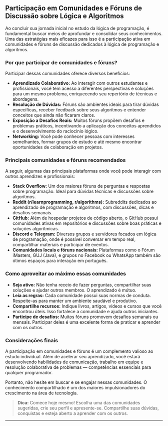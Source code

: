 
## Participação em Comunidades e Fóruns de Discussão sobre Lógica e Algoritmos

Ao concluir sua jornada inicial no estudo da lógica de programação, é fundamental buscar meios de aprofundar e consolidar seus conhecimentos. Uma das estratégias mais eficazes para isso é a participação ativa em comunidades e fóruns de discussão dedicados à lógica de programação e algoritmos.

### Por que participar de comunidades e fóruns?

Participar dessas comunidades oferece diversos benefícios:

- **Aprendizado Colaborativo:** Ao interagir com outros estudantes e profissionais, você tem acesso a diferentes perspectivas e soluções para um mesmo problema, enriquecendo seu repertório de técnicas e abordagens.
- **Resolução de Dúvidas:** Fóruns são ambientes ideais para tirar dúvidas específicas, receber feedback sobre seus algoritmos e entender conceitos que ainda não ficaram claros.
- **Exposição a Desafios Reais:** Muitos fóruns propõem desafios e problemas práticos, incentivando a aplicação dos conceitos aprendidos e o desenvolvimento do raciocínio lógico.
- **Networking:** Você pode conhecer pessoas com interesses semelhantes, formar grupos de estudo e até mesmo encontrar oportunidades de colaboração em projetos.

### Principais comunidades e fóruns recomendados

A seguir, algumas das principais plataformas onde você pode interagir com outros aprendizes e profissionais:

- **Stack Overflow:** Um dos maiores fóruns de perguntas e respostas sobre programação. Ideal para dúvidas técnicas e discussões sobre algoritmos.
- **Reddit (r/learnprogramming, r/algorithms):** Subreddits dedicados ao aprendizado de programação e algoritmos, com discussões, dicas e desafios semanais.
- **GitHub:** Além de hospedar projetos de código aberto, o GitHub possui comunidades ativas em repositórios e discussões sobre boas práticas e soluções algorítmicas.
- **Discord e Telegram:** Diversos grupos e servidores focados em lógica de programação, onde é possível conversar em tempo real, compartilhar materiais e participar de eventos.
- **Comunidades locais e fóruns nacionais:** Plataformas como o Fórum iMasters, GUJ (Java), e grupos no Facebook ou WhatsApp também são ótimos espaços para interação em português.

### Como aproveitar ao máximo essas comunidades

- **Seja ativo:** Não tenha receio de fazer perguntas, compartilhar suas soluções e ajudar outros membros. O aprendizado é mútuo.
- **Leia as regras:** Cada comunidade possui suas normas de conduta. Respeite-as para manter um ambiente saudável e produtivo.
- **Compartilhe recursos:** Indique livros, artigos, vídeos e cursos que você encontrou úteis. Isso fortalece a comunidade e ajuda outros iniciantes.
- **Participe de desafios:** Muitos fóruns promovem desafios semanais ou mensais. Participar deles é uma excelente forma de praticar e aprender com os outros.

### Considerações finais

A participação em comunidades e fóruns é um complemento valioso ao estudo individual. Além de acelerar seu aprendizado, você estará desenvolvendo habilidades de comunicação, trabalho em equipe e resolução colaborativa de problemas — competências essenciais para qualquer programador.

Portanto, não hesite em buscar e se engajar nessas comunidades. O conhecimento compartilhado é um dos maiores impulsionadores do crescimento na área de tecnologia.

> **Dica:** Comece hoje mesmo! Escolha uma das comunidades sugeridas, crie seu perfil e apresente-se. Compartilhe suas dúvidas, conquistas e esteja aberto a aprender com os outros.

---
```